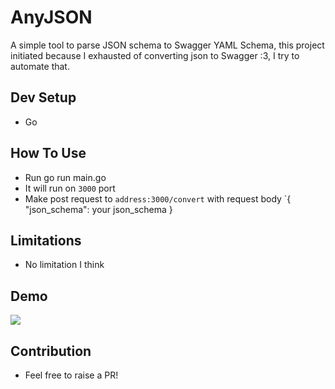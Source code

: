 # AnyJSON

A simple tool to parse JSON schema to Swagger YAML Schema, this project initiated because I exhausted of converting json to Swagger :3, I try to automate that.

## Dev Setup

- Go

## How To Use

- Run go run main.go
- It will run on `3000` port
- Make post request to `address:3000/convert` with request body `{ "json_schema": your json_schema }

## Limitations

- No limitation I think

## Demo
![](/demo/demo.gif)

## Contribution

- Feel free to raise a PR!

